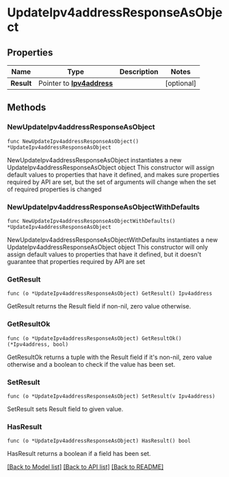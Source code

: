 # UpdateIpv4addressResponseAsObject

## Properties

Name | Type | Description | Notes
------------ | ------------- | ------------- | -------------
**Result** | Pointer to [**Ipv4address**](Ipv4address.md) |  | [optional] 

## Methods

### NewUpdateIpv4addressResponseAsObject

`func NewUpdateIpv4addressResponseAsObject() *UpdateIpv4addressResponseAsObject`

NewUpdateIpv4addressResponseAsObject instantiates a new UpdateIpv4addressResponseAsObject object
This constructor will assign default values to properties that have it defined,
and makes sure properties required by API are set, but the set of arguments
will change when the set of required properties is changed

### NewUpdateIpv4addressResponseAsObjectWithDefaults

`func NewUpdateIpv4addressResponseAsObjectWithDefaults() *UpdateIpv4addressResponseAsObject`

NewUpdateIpv4addressResponseAsObjectWithDefaults instantiates a new UpdateIpv4addressResponseAsObject object
This constructor will only assign default values to properties that have it defined,
but it doesn't guarantee that properties required by API are set

### GetResult

`func (o *UpdateIpv4addressResponseAsObject) GetResult() Ipv4address`

GetResult returns the Result field if non-nil, zero value otherwise.

### GetResultOk

`func (o *UpdateIpv4addressResponseAsObject) GetResultOk() (*Ipv4address, bool)`

GetResultOk returns a tuple with the Result field if it's non-nil, zero value otherwise
and a boolean to check if the value has been set.

### SetResult

`func (o *UpdateIpv4addressResponseAsObject) SetResult(v Ipv4address)`

SetResult sets Result field to given value.

### HasResult

`func (o *UpdateIpv4addressResponseAsObject) HasResult() bool`

HasResult returns a boolean if a field has been set.


[[Back to Model list]](../README.md#documentation-for-models) [[Back to API list]](../README.md#documentation-for-api-endpoints) [[Back to README]](../README.md)


